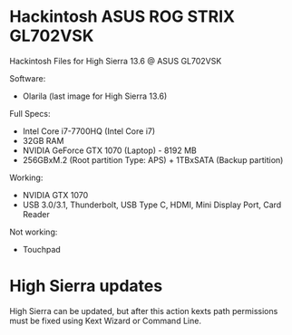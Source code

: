 # Hackintosh ASUS ROG STRIX GL702VSK
Hackintosh Files for High Sierra 13.6 @ ASUS GL702VSK

Software:
* Olarila (last image for High Sierra 13.6)

Full Specs:
* Intel Core i7-7700HQ (Intel Core i7)
* 32GB RAM
* NVIDIA GeForce GTX 1070 (Laptop) - 8192 MB
* 256GBxM.2 (Root partition Type: APS) + 1TBxSATA (Backup partition)

Working:
* NVIDIA GTX 1070
* USB 3.0/3.1, Thunderbolt, USB Type C, HDMI, Mini Display Port, Card Reader

Not working: 
* Touchpad

# High Sierra updates

High Sierra can be updated, but after this action kexts path permissions must be fixed using Kext Wizard or Command Line.

